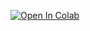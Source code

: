  [![Open In Colab](https://colab.research.google.com/assets/colab-badge.svg)](https://colab.research.google.com/github/Abin-GIT/TwitterSentimentAnalysisNLP/blob/main/TwitterSentimentAnalysis.ipynb)

